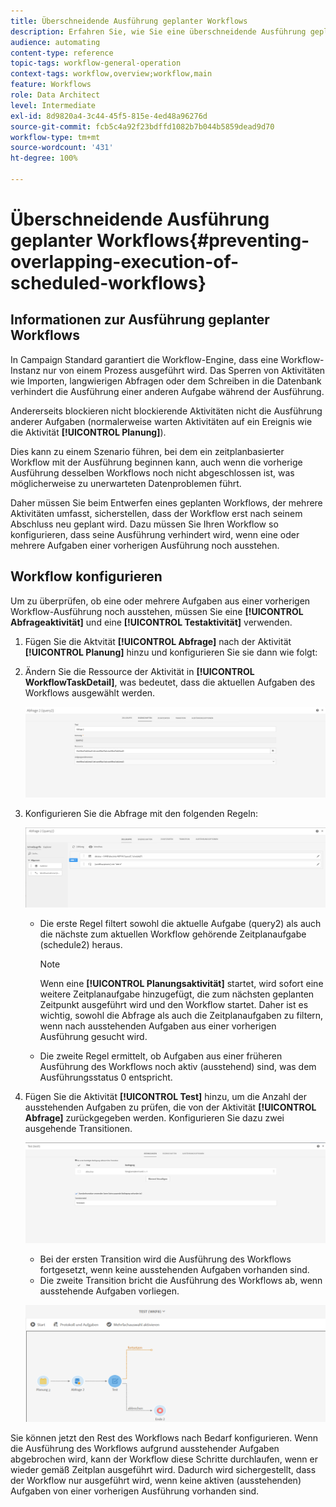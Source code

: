 ```yaml
---
title: Überschneidende Ausführung geplanter Workflows
description: Erfahren Sie, wie Sie eine überschneidende Ausführung geplanter Workflows verhindern können.
audience: automating
content-type: reference
topic-tags: workflow-general-operation
context-tags: workflow,overview;workflow,main
feature: Workflows
role: Data Architect
level: Intermediate
exl-id: 8d9820a4-3c44-45f5-815e-4ed48a96276d
source-git-commit: fcb5c4a92f23bdffd1082b7b044b5859dead9d70
workflow-type: tm+mt
source-wordcount: '431'
ht-degree: 100%

---
```


# Überschneidende Ausführung geplanter Workflows{#preventing-overlapping-execution-of-scheduled-workflows}

## Informationen zur Ausführung geplanter Workflows

In Campaign Standard garantiert die Workflow-Engine, dass eine Workflow-Instanz nur von einem Prozess ausgeführt wird. Das Sperren von Aktivitäten wie Importen, langwierigen Abfragen oder dem Schreiben in die Datenbank verhindert die Ausführung einer anderen Aufgabe während der Ausführung.

Andererseits blockieren nicht blockierende Aktivitäten nicht die Ausführung anderer Aufgaben (normalerweise warten Aktivitäten auf ein Ereignis wie die Aktivität **[!UICONTROL Planung]**).

Dies kann zu einem Szenario führen, bei dem ein zeitplanbasierter Workflow mit der Ausführung beginnen kann, auch wenn die vorherige Ausführung desselben Workflows noch nicht abgeschlossen ist, was möglicherweise zu unerwarteten Datenproblemen führt.

Daher müssen Sie beim Entwerfen eines geplanten Workflows, der mehrere Aktivitäten umfasst, sicherstellen, dass der Workflow erst nach seinem Abschluss neu geplant wird. Dazu müssen Sie Ihren Workflow so konfigurieren, dass seine Ausführung verhindert wird, wenn eine oder mehrere Aufgaben einer vorherigen Ausführung noch ausstehen.

## Workflow konfigurieren

Um zu überprüfen, ob eine oder mehrere Aufgaben aus einer vorherigen Workflow-Ausführung noch ausstehen, müssen Sie eine **[!UICONTROL Abfrageaktivität]** und eine **[!UICONTROL Testaktivität]** verwenden.

1. Fügen Sie die Aktvität **[!UICONTROL Abfrage]** nach der Aktivität **[!UICONTROL Planung]** hinzu und konfigurieren Sie sie dann wie folgt:

1. Ändern Sie die Ressource der Aktivität in **[!UICONTROL WorkflowTaskDetail]**, was bedeutet, dass die aktuellen Aufgaben des Workflows ausgewählt werden.

   ![](assets/scheduled-wkf-resource.png)

1. Konfigurieren Sie die Abfrage mit den folgenden Regeln:

   ![](assets/scheduled-wkf-query.png)

   * Die erste Regel filtert sowohl die aktuelle Aufgabe (query2) als auch die nächste zum aktuellen Workflow gehörende Zeitplanaufgabe (schedule2) heraus.

      >[!NOTE]
      >
      >Wenn eine **[!UICONTROL Planungsaktivität]** startet, wird sofort eine weitere Zeitplanaufgabe hinzugefügt, die zum nächsten geplanten Zeitpunkt ausgeführt wird und den Workflow startet. Daher ist es wichtig, sowohl die Abfrage als auch die Zeitplanaufgaben zu filtern, wenn nach ausstehenden Aufgaben aus einer vorherigen Ausführung gesucht wird.

   * Die zweite Regel ermittelt, ob Aufgaben aus einer früheren Ausführung des Workflows noch aktiv (ausstehend) sind, was dem Ausführungsstatus 0 entspricht.

1. Fügen Sie die Aktivität **[!UICONTROL Test]** hinzu, um die Anzahl der ausstehenden Aufgaben zu prüfen, die von der Aktivität **[!UICONTROL Abfrage]** zurückgegeben werden. Konfigurieren Sie dazu zwei ausgehende Transitionen.

   ![](assets/scheduled-wkf-test.png)

   * Bei der ersten Transition wird die Ausführung des Workflows fortgesetzt, wenn keine ausstehenden Aufgaben vorhanden sind.
   * Die zweite Transition bricht die Ausführung des Workflows ab, wenn ausstehende Aufgaben vorliegen.

   ![](assets/scheduled-wkf-workflow.png)

Sie können jetzt den Rest des Workflows nach Bedarf konfigurieren. Wenn die Ausführung des Workflows aufgrund ausstehender Aufgaben abgebrochen wird, kann der Workflow diese Schritte durchlaufen, wenn er wieder gemäß Zeitplan ausgeführt wird. Dadurch wird sichergestellt, dass der Workflow nur ausgeführt wird, wenn keine aktiven (ausstehenden) Aufgaben von einer vorherigen Ausführung vorhanden sind.
